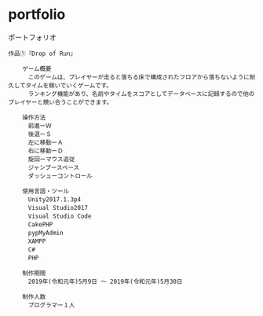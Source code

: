# portfolio
ポートフォリオ

    作品①『Drop of Run』

        ゲーム概要
        　このゲームは、プレイヤーが走ると落ちる床で構成されたフロアから落ちないように耐久してタイムを稼いでいくゲームです。
        　ランキング機能があり、名前やタイムをスコアとしてデータベースに記録するので他のプレイヤーと競い合うことができます。
    
        操作方法
        　前進ーＷ
        　後退ーＳ
        　左に移動ーＡ
        　右に移動ーＤ
        　旋回ーマウス追従
        　ジャンプースペース
        　ダッシューコントロール
    
        使用言語・ツール
        　Unity2017.1.3p4
        　Visual Studio2017
        　Visual Studio Code
        　CakePHP
        　pypMyAdmin
        　XAMPP
        　C#
        　PHP
    
        制作期間
        　2019年(令和元年)5月9日 ～ 2019年(令和元年)5月30日
    
        制作人数
        　プログラマー１人




